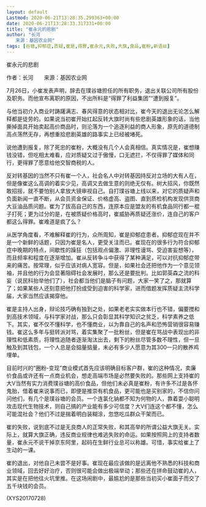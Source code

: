 ```yaml
---
layout: default
Lastmod: 2020-06-21T13:28:35.299363+00:00
date: 2020-06-21T13:28:33.317331+00:00
title: "崔永元的悲剧"
author: "长河
　　来源：基因农业网"
tags: [谷塘,抑郁症,质疑,崔是,得罪,崔永元,失败,大旗,食品,崔粉,新语丝]
---
```


崔永元的悲剧

作者：长河　　来源：基因农业网

7月26日，小崔发表声明，辞去在璞谷塘担任的所有职务，退出关联公司所有股份及职务。而他宣布离职的原因，不出所料是“得罪了利益集团”“遭到报复”。

与他当初介入商业时踌躇满志、春风得意的状态相对比，崔今天的退出无论怎么解释都是徒劳的。如果说当初崔开始扛起反转大旗时尚有些悲剧英雄形象的话，当他撕掉面具开始卖起高价商品时，则沦落为一个追逐利益的商人形象，原先的道德制高点荡然无存，再想重拾悲剧英雄的路事实上已经被堵死。

说他遭到报复，除了死忠的崔粉，大概没有几个人会真相信。真实情况是，崔想赚钱没错，但吃相太难看，应对质疑又过于傲慢，口无遮拦，不仅得罪了媒体和同行，更得罪了愿意给他交智商税的人。

反对转基因的当然不只有崔一个人，社会名人中对转基因持反对立场的大有人在，但是像崔这么高调的着实少见，高调又去做生意的则绝无仅有。树大招风，你既然敢招摇，就不要怕别人拿放大镜审视自己。自打璞谷塘上线以来，对它的质疑声和负面新闻一直不断，从会员资金保证、价格虚高、盗图、直到质检机构发现供货商大豆油品质问题。崔为了拔高自己的东西，连原本应是盟友的有机食品同行都一棍子打死；更为过分的是，在被质疑价格高时，崔威胁再质疑还涨价，连自己的客户都这么得罪。崔难道是疯了么？

从医学角度看，不难解释崔的行为，众所周知，崔是抑郁症患者。抑郁症现在并不是一个新鲜的话题，只因为崔是名人，更受关注而已。崔现在的很多行为符合抑郁症中晚期的特点，间歇性的躁狂（包括观点偏激、非理性谩骂、受迫害妄想等），而且频率和程度在逐渐增加。崔从反转争斗中获得了某种满足，可以对抗抑郁症带来的痛苦。按常理，似乎应该对病人宽容。但是，如果社会还把他作为一个意见领袖，并且他的行为会显著阻碍社会发展时，那么还是要批判。比如郭英森之流的科妄（说民科抬举他们了），社会都当他们是脑子有问题，大家一笑了之，那就算了；如果某些人还刻意把他打扮成受到迫害的科学家，进而借题发挥质疑主流科学届，大家当然应该揭穿他。

崔是主持人出身，辩论技巧确有独到之处，如果老老实实做本行也不错，偏要搅和到高技术领域，与科学家对战，那么只会彰显其科学知识之贫乏，科学素养之低下。其实，崔不仅不懂科学，也不懂商业，以为靠自己的名声和恐怖营销很容易赚钱。崔这么多年与挺转派对骂，着实集聚了一批粉丝，但是崔在骂战中表现出的非理性和低素质，将理性追随者逐渐淘汰出去，剩下的粉丝尽管多数不理性，但一旦触及到其钱包，一个人总是会掂量掂量，未必有多少人愿意为其300一只的散养鸡埋单。

目前时兴的“圈粉-变现”商业模式首先应该明确目标客户群，崔的这种情况，卖廉价食品或许还有一点商业机会，想走高端市场是必然要失败的。那些网上支持崔的大V当然有实力消费璞谷塘的高价食品，但他们未必真是崔粉，有许多不过是各怀鬼胎，借着崔来说事而已，即便是推崇有机食品，更可能也是买别家的，不信你问问他们，有几个是璞谷塘的会员。一个连氯化钠都不知为何物的人，靠着耍小聪明攻击现代生物技术，则自己搞的产业能有多少可信度？大V们连这个都不懂，怎么可能混社会？他们不过是揣着明白装糊涂，忽悠吃瓜群众干架而已。

崔的失败，说到底不过是无良商人的正常失败，和其高举的所谓公益大旗无关。实际上，就算大旗正确，违反商业规律也难逃失败的命运。如果按照网上的支持者数量，崔永元不说干掉京东阿里，起码在生鲜行业总可以称雄。可惜，事实给崔上了生动的一课。

崔的退出，对他自己未尝不是好事。崔现在最应该做的是远离他不熟悉的科技和商业领域，回去好好治疗，否则很可能会做出极端举动；那些还在拼命鼓动崔的人，其实是在把他往火坑里推。在这场闹剧中，最尴尬的是那些当初买小崔面子而交了五千块钱的会员。

(XYS20170728)

